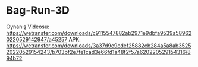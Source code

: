 # Bag-Run-3D

Oynanış Videosu: https://wetransfer.com/downloads/c9115547882ab2971e9dbfa9539a589620220529142947/a45257
APK: https://wetransfer.com/downloads/3a37d9e9cdef25882cb284a5a8ab352520220529154243/b703bf2e7fe1cad3e66fd1a48f2f57a620220529154316/894b72
